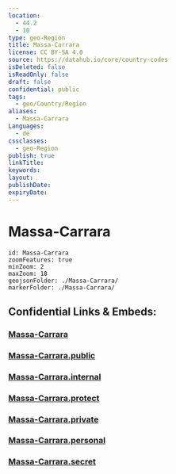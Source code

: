 ```yaml
---
location:
  - 44.2
  - 10
type: geo-Region
title: Massa-Carrara
license: CC BY-SA 4.0
source: https://datahub.io/core/country-codes
isDeleted: false
isReadOnly: false
draft: false
confidential: public
tags:
  - geo/Country/Region
aliases:
  - Massa-Carrara
Languages:
  - de
cssclasses:
  - geo-Region
publish: true
linkTitle:
keywords:
layout:
publishDate:
expiryDate:
---
```


# Massa-Carrara

```leaflet
id: Massa-Carrara
zoomFeatures: true 
minZoom: 2 
maxZoom: 18
geojsonFolder: ./Massa-Carrara/
markerFolder: ./Massa-Carrara/
```


## Confidential Links & Embeds: 

### [Massa-Carrara](/_Standards/Earth/Continent/Europe/Europe~South/Italy/regions~Italy/Tuscany/Massa-Carrara.md) 

### [Massa-Carrara.public](/_public/Earth/Continent/Europe/Europe~South/Italy/regions~Italy/Tuscany/Massa-Carrara.public.md) 

### [Massa-Carrara.internal](/_internal/Earth/Continent/Europe/Europe~South/Italy/regions~Italy/Tuscany/Massa-Carrara.internal.md) 

### [Massa-Carrara.protect](/_protect/Earth/Continent/Europe/Europe~South/Italy/regions~Italy/Tuscany/Massa-Carrara.protect.md) 

### [Massa-Carrara.private](/_private/Earth/Continent/Europe/Europe~South/Italy/regions~Italy/Tuscany/Massa-Carrara.private.md) 

### [Massa-Carrara.personal](/_personal/Earth/Continent/Europe/Europe~South/Italy/regions~Italy/Tuscany/Massa-Carrara.personal.md) 

### [Massa-Carrara.secret](/_secret/Earth/Continent/Europe/Europe~South/Italy/regions~Italy/Tuscany/Massa-Carrara.secret.md)

